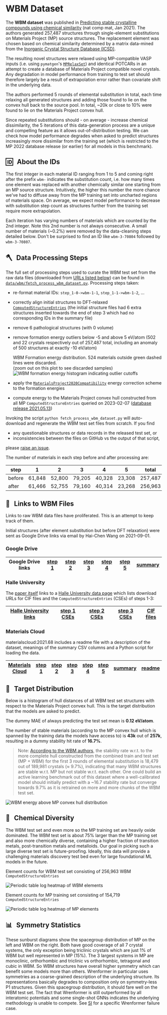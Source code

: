 # WBM Dataset

The **WBM dataset** was published in [Predicting stable crystalline compounds using chemical similarity][wbm paper] (nat comp mat, Jan 2021). The authors generated 257,487 structures through single-element substitutions on Materials Project (MP) source structures. The replacement element was chosen based on chemical similarity determined by a matrix data-mined from the [Inorganic Crystal Structure Database (ICSD)](https://icsd.products.fiz-karlsruhe.de).

The resulting novel structures were relaxed using MP-compatible VASP inputs (i.e. using `pymatgen`'s [`MPRelaxSet`](https://github.com/materialsproject/pymatgen/blob/c4998d92525921c3da0aec0f94ed1429c6786c42/pymatgen/io/vasp/MPRelaxSet.yaml)) and identical POTCARs in an attempt to create a database of Materials Project compatible novel crystals. Any degradation in model performance from training to test set should therefore largely be a result of extrapolation error rather than covariate shift in the underlying data.

The authors performed 5 rounds of elemental substitution in total, each time relaxing all generated structures and adding those found to lie on the convex hull back to the source pool. In total, ~20k or close to 10% were found to lie on the Materials Project convex hull.

Since repeated substitutions should - on average - increase chemical dissimilarity, the 5 iterations of this data-generation process are a unique and compelling feature as it allows out-of-distribution testing. We can check how model performance degrades when asked to predict structures increasingly more dissimilar from the training set (which is restricted to the MP 2022 database release (or earlier) for all models in this benchmark).

## 🆔 &thinsp; About the IDs

The first integer in each material ID ranging from 1 to 5 and coming right after the prefix `wbm-` indicates the substitution count, i.e. how many times one element was replaced with another chemically similar one starting from an MP source structure. Intuitively, the higher this number the more chance we've had to diffuse away from the MP training set into uncharted regions of materials space. On average, we expect model performance to decrease with substitution step count as structures further from the training set require more extrapolation.

Each iteration has varying numbers of materials which are counted by the 2nd integer. Note this 2nd number is not always consecutive. A small number of materials (~0.2%) were removed by the data-cleaning steps detailed below. Don't be surprised to find an ID like `wbm-3-70804` followed by `wbm-3-70807`.

## 🪓 &thinsp; Data Processing Steps

The full set of processing steps used to curate the WBM test set from the raw data files (downloaded from [URLs listed below](#--links-to-wbm-files)) can be found in [`data/wbm/fetch_process_wbm_dataset.py`](https://github.com/janosh/matbench-discovery/blob/site/data/wbm/fetch_process_wbm_dataset.py). Processing steps taken:

- re-format material IDs: `step_1-0->wbm-1-1`, `step_1-1->wbm-1-2`, ...
- correctly align initial structures to DFT-relaxed [`ComputedStructureEntries`](https://github.com/materialsproject/pymatgen/blob/02a4ca8aa0277b5f6db11f4de4fdbba129de70a5/pymatgen/entries/computed_entries.py#L536) (the initial structure files had 6 extra structures inserted towards the end of step 3 which had no corresponding IDs in the summary file)
- remove 6 pathological structures (with 0 volume)
- remove formation energy outliers below -5 and above 5 eV/atom (502 and 22 crystals respectively out of 257,487 total, including an anomaly of 500 structures at exactly -10 eV/atom)

  <caption>WBM Formation energy distribution. 524 materials outside green dashed lines were discarded.<br />(zoom out on this plot to see discarded samples)</caption>
  <slot name="hist-e-form-per-atom">
    <img src="./figs/hist-wbm-e-form-per-atom.svg" alt="WBM formation energy histogram indicating outlier cutoffs">
  </slot>

- apply the [`MaterialsProject2020Compatibility`](https://github.com/materialsproject/pymatgen/blob/02a4ca8aa0277b5f6db11f4de4fdbba129de70a5/pymatgen/entries/compatibility.py#L823) energy correction scheme to the formation energies
- compute energy to the Materials Project convex hull constructed from all MP `ComputedStructureEntries` queried on 2023-02-07 ([database release 2021.05.13](https://docs.materialsproject.org/changes/database-versions#v2021.05.13))

Invoking the script `python fetch_process_wbm_dataset.py` will auto-download and regenerate the WBM test set files from scratch. If you find

- any questionable structures or data records in the released test set, or
- inconsistencies between the files on GitHub vs the output of that script,

please [raise an issue](https://github.com/janosh/matbench-discovery/issues).

The number of materials in each step before and after processing are:

| step   | 1      | 2      | 3      | 4      | 5      | total   |
| ------ | ------ | ------ | ------ | ------ | ------ | ------- |
| before | 61,848 | 52,800 | 79,205 | 40,328 | 23,308 | 257,487 |
| after  | 61,466 | 52,755 | 79,160 | 40,314 | 23,268 | 256,963 |

## 🔗 &thinsp; Links to WBM Files

Links to raw WBM data files have proliferated. This is an attempt to keep track of them.

Initial structures (after element substitution but before DFT relaxation) were sent as Google Drive links via email by Hai-Chen Wang on 2021-09-01.

### Google Drive

| Google Drive links | [step 1](https://drive.google.com/file/d/1ZUgtYwrfZn_P8bULWRtTXepyAxHVxS5C) | [step 2](https://drive.google.com/file/d/1-3uu2AcARJxH7GReteGVASZTuttFGiW_) | [step 3](https://drive.google.com/file/d/1hc5BvDiFfTu_tc5F8m7ONSw2OgL9vN6o) | [step 4](https://drive.google.com/file/d/1aMYxG5YJUgMHpbWmHpzL4hRfmP26UQqh) | [step 5](https://drive.google.com/file/d/17kQt2r78ReWle4PhEIOXG7w7BFdezGM1) | [summary](https://drive.google.com/file/d/1639IFUG7poaDE2uB6aISUOi65ooBwCIg) |
| ------------------ | --------------------------------------------------------------------------- | --------------------------------------------------------------------------- | --------------------------------------------------------------------------- | --------------------------------------------------------------------------- | --------------------------------------------------------------------------- | ---------------------------------------------------------------------------- |

### Halle University

The [paper itself][wbm paper] links to a [Halle University data page](https://tddft.org/bmg/data.php) which lists download URLs for CIF files and the `ComputedStructureEntries` (CSEs) of steps 1-3:

| [Halle University links](https://tddft.org/bmg/data.php) | [step 1 CSEs](https://tddft.org/bmg/files/data/substitutions_000.json.bz2) | [step 2 CSEs](https://tddft.org/bmg/files/data/substitutions_001.json.bz2) | [step 3 CSEs](https://tddft.org/bmg/files/data/substitutions_002.json.bz2) | [CIF files](https://tddft.org/bmg/files/data/similarity-cifs.tar.gz) |
| -------------------------------------------------------- | -------------------------------------------------------------------------- | -------------------------------------------------------------------------- | -------------------------------------------------------------------------- | -------------------------------------------------------------------- |

### Materials Cloud

materialscloud:2021.68 includes a readme file with a description of the dataset, meanings of the summary CSV columns and a Python script for loading the data.

| [Materials Cloud](https://archive.materialscloud.org/record/2021.68) | [step 1](https://archive.materialscloud.org/record/file?record_id=840&filename=step_1.json.bz2) | [step 2](https://archive.materialscloud.org/record/file?record_id=840&filename=step_2.json.bz2) | [step 3](https://archive.materialscloud.org/record/file?record_id=840&filename=step_3.json.bz2) | [step 4](https://archive.materialscloud.org/record/file?record_id=840&filename=step_4.json.bz2) | [step 5](https://archive.materialscloud.org/record/file?record_id=840&filename=step_5.json.bz2) | [summary](https://archive.materialscloud.org/record/file?record_id=840&filename=summary.txt.bz2) | [readme](https://archive.materialscloud.org/record/file?record_id=840&filename=README.txt) |
| -------------------------------------------------------------------- | ----------------------------------------------------------------------------------------------- | ----------------------------------------------------------------------------------------------- | ----------------------------------------------------------------------------------------------- | ----------------------------------------------------------------------------------------------- | ----------------------------------------------------------------------------------------------- | ------------------------------------------------------------------------------------------------ | ------------------------------------------------------------------------------------------ |

[wbm paper]: https://nature.com/articles/s41524-020-00481-6

## 🎯 &thinsp; Target Distribution

Below is a histogram of hull distances of all WBM test set structures with respect to the Materials Project convex hull. This is the target distribution that the models are asked to predict.

The dummy MAE of always predicting the test set mean is **0.12 eV/atom**.

The number of stable materials (according to the MP convex hull which is spanned by the training data the models have access to) is **43k** out of **257k**, resulting in a dummy stability hit rate of **16.7%**.

> Note: [According to the WBM authors](https://www.nature.com/articles/s41524-020-00481-6#Sec2), the stability rate w.r.t. to the more complete hull constructed from the combined train and test set (MP + WBM) for the first 3 rounds of elemental substitution is 18,479 out of 189,981 crystals ($\approx$ 9.7%), indicating that many WBM structures are stable w.r.t. MP but not stable w.r.t. each other. One could build an active learning benchmark out of this dataset where a well-calibrated model should initially predict with a ~16.7 stability rate but converge towards 9.7% as it is retrained on more and more chunks of the WBM test set.

<slot name="hist-wbm-hull-dist">
  <img src="./figs/hist-wbm-hull-dist.svg" alt="WBM energy above MP convex hull distribution">
</slot>

## 🧪 &thinsp; Chemical Diversity

The WBM test set and even more so the MP training set are heavily oxide dominated. The WBM test set is about 75% larger than the MP training set and also more chemically diverse, containing a higher fraction of transition metals, post-transition metals and metalloids. Our goal in picking such a large diverse test set is future-proofing. Ideally, this data will provide a challenging materials discovery test bed even for large foundational ML models in the future.

Element counts for WBM test set consisting of 256,963 WBM `ComputedStructureEntries`

<slot name="wbm-elements-heatmap">
  <img src="./figs/wbm-elements.svg" alt="Periodic table log heatmap of WBM elements">
</slot>

Element counts for MP training set consisting of 154,719 `ComputedStructureEntries`

<slot name="mp-elements-heatmap">
  <img src="./figs/mp-elements.svg" alt="Periodic table log heatmap of MP elements">
</slot>

## 📊 &thinsp; Symmetry Statistics

These sunburst diagrams show the spacegroup distribution of MP on the left and WBM on the right. Both have good coverage of all 7 crystal systems, the only exception being triclinic crystals which are just 1% of WBM but well represented in MP (15%). The 3 largest systems in MP are monoclinic, orthorhombic and triclinic vs orthorhombic, tetragonal and cubic in WBM. So WBM structures have overall higher symmetry which can benefit some models more than others. Wrenformer in particular uses symmetries as a coarse-grained description of the underlying structure. Its representations basically degrades to composition only on symmetry-less P1 structures. Given this spacegroup distribution, it should fare well on the WBM test set. The fact that Wrenformer is still outperformed by all interatomic potentials and some single-shot GNNs indicates the underlying methodology is unable to compete. See [SI](/preprint#spacegroup-prevalence-in-wrenformer-failure-cases) for a specific Wrenformer failure case.

<slot name="spacegroup-sunbursts" />
